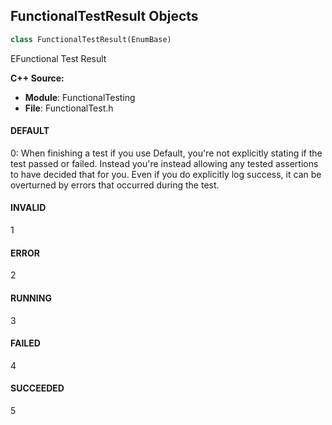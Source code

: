 ## FunctionalTestResult Objects

```python
class FunctionalTestResult(EnumBase)
```

EFunctional Test Result

**C++ Source:**

- **Module**: FunctionalTesting
- **File**: FunctionalTest.h

<a id="unreal.FunctionalTestResult.DEFAULT"></a>

#### DEFAULT

0: When finishing a test if you use Default, you're not explicitly stating if the test passed or failed.
Instead you're instead allowing any tested assertions to have decided that for you.  Even if you do
explicitly log success, it can be overturned by errors that occurred during the test.

<a id="unreal.FunctionalTestResult.INVALID"></a>

#### INVALID

1

<a id="unreal.FunctionalTestResult.ERROR"></a>

#### ERROR

2

<a id="unreal.FunctionalTestResult.RUNNING"></a>

#### RUNNING

3

<a id="unreal.FunctionalTestResult.FAILED"></a>

#### FAILED

4

<a id="unreal.FunctionalTestResult.SUCCEEDED"></a>

#### SUCCEEDED

5

<a id="unreal.FunctionalTestLogHandling"></a>